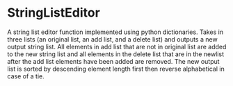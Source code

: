 # StringListEditor
A string list editor function implemented using python dictionaries. Takes in three lists (an original list, an add list, and a delete list) and outputs a new output string list. All elements in add list that are not in original list are added to the new string list and all elements in the delete list that are in the newlist after the add list elements have been added are removed. The new output list is sorted by descending element length first then reverse alphabetical in case of a tie. 
